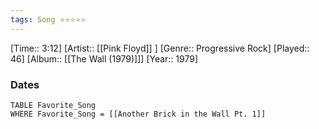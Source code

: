 ```yaml
---
tags: Song ⭐⭐⭐⭐⭐ 
---
```

[Time:: 3:12]
[Artist:: [[Pink Floyd]] ]
[Genre:: Progressive Rock]
[Played:: 46]
[Album:: [[The Wall (1979)]]]
[Year:: 1979]
### Dates
````dataview
TABLE Favorite_Song
WHERE Favorite_Song = [[Another Brick in the Wall Pt. 1]]
````